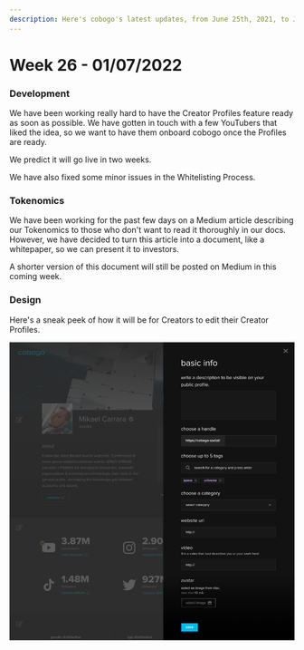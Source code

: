 ```yaml
---
description: Here's cobogo's latest updates, from June 25th, 2021, to July 1st, 2022
---
```


# Week 26 - 01/07/2022

### Development

We have been working really hard to have the Creator Profiles feature ready as soon as possible. We have gotten in touch with a few YouTubers that liked the idea, so we want to have them onboard cobogo once the Profiles are ready.

We predict it will go live in two weeks.

We have also fixed some minor issues in the Whitelisting Process.

### Tokenomics

We have been working for the past few days on a Medium article describing our Tokenomics to those who don't want to read it thoroughly in our docs. However, we have decided to turn this article into a document, like a whitepaper, so we can present it to investors.

A shorter version of this document will still be posted on Medium in this coming week.

### Design

Here's a sneak peek of how it will be for Creators to edit their Creator Profiles.

![](<../../.gitbook/assets/Profile v3 - Modal - Basic Infos (2).png>)
